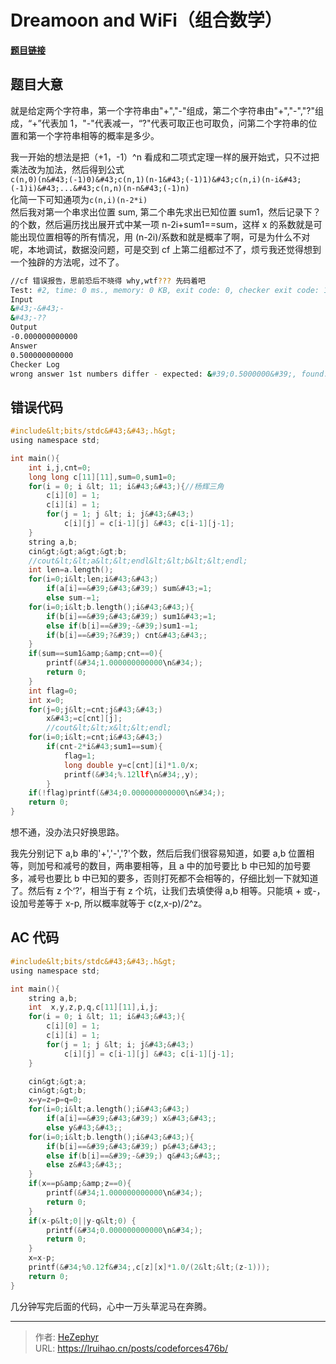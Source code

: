 # Dreamoon and WiFi（组合数学）


**[题目链接](https://codeforces.com/contest/476/problem/B)**

## 题目大意

就是给定两个字符串，第一个字符串由&#34;&#43;&#34;,&#34;-&#34;组成，第二个字符串由&#34;&#43;&#34;,&#34;-&#34;,&#34;?&#34;组成，“&#43;”代表加 1，&#34;-&#34;代表减一，“?&#34;代表可取正也可取负，问第二个字符串的位置和第一个字符串相等的概率是多少。

我一开始的想法是把（&#43;1，-1）^n 看成和二项式定理一样的展开始式，只不过把乘法改为加法，然后得到公式  
`c(n,0)(n&#43;(-1)0)&#43;c(n,1)(n-1&#43;(-1)1)&#43;c(n,i)(n-i&#43;(-1)i)&#43;...&#43;c(n,n)(n-n&#43;(-1)n)`  
化简一下可知通项为`c(n,i)(n-2*i)`  
然后我对第一个串求出位置 sum, 第二个串先求出已知位置 sum1，然后记录下？的个数，然后遍历找出展开式中某一项 n-2i&#43;sum1==sum，这样 x 的系数就是可能出现位置相等的所有情况，用 (n-2i)/系数和就是概率了啊，可是为什么不对呢，本地调试，数据没问题，可是交到 cf 上第二组都过不了，烦亏我还觉得想到一个独辟的方法呢，过不了。

```bash
//cf 错误报告，思前恐后不晓得 why,wtf??? 先码着吧
Test: #2, time: 0 ms., memory: 0 KB, exit code: 0, checker exit code: 1, verdict: WRONG_ANSWER
Input
&#43;-&#43;-
&#43;-??
Output
-0.000000000000
Answer
0.500000000000
Checker Log
wrong answer 1st numbers differ - expected: &#39;0.5000000&#39;, found: &#39;-0.0000000&#39;, error = &#39;0.5000000&#39;
```

## 错误代码

```c
#include&lt;bits/stdc&#43;&#43;.h&gt;
using namespace std;

int main(){
    int i,j,cnt=0;
    long long c[11][11],sum=0,sum1=0;
    for(i = 0; i &lt; 11; i&#43;&#43;){//杨辉三角
        c[i][0] = 1;
        c[i][i] = 1;
        for(j = 1; j &lt; i; j&#43;&#43;)
            c[i][j] = c[i-1][j] &#43; c[i-1][j-1];
    }
    string a,b;
    cin&gt;&gt;a&gt;&gt;b;
    //cout&lt;&lt;a&lt;&lt;endl&lt;&lt;b&lt;&lt;endl;
    int len=a.length();
    for(i=0;i&lt;len;i&#43;&#43;)
        if(a[i]==&#39;&#43;&#39;) sum&#43;=1;
        else sum-=1;
    for(i=0;i&lt;b.length();i&#43;&#43;){
        if(b[i]==&#39;&#43;&#39;) sum1&#43;=1;
        else if(b[i]==&#39;-&#39;)sum1-=1;
        if(b[i]==&#39;?&#39;) cnt&#43;&#43;;
    }
    if(sum==sum1&amp;&amp;cnt==0){
        printf(&#34;1.000000000000\n&#34;);
        return 0;
    }
    int flag=0;
    int x=0;
    for(j=0;j&lt;=cnt;j&#43;&#43;)
        x&#43;=c[cnt][j];
        //cout&lt;&lt;x&lt;&lt;endl;
    for(i=0;i&lt;=cnt;i&#43;&#43;)
        if(cnt-2*i&#43;sum1==sum){
            flag=1;
            long double y=c[cnt][i]*1.0/x;
            printf(&#34;%.12llf\n&#34;,y);
        }
    if(!flag)printf(&#34;0.000000000000\n&#34;);
    return 0;
}
```

想不通，没办法只好换思路。

我先分别记下 a,b 串的&#39;&#43;&#39;,&#39;-&#39;,&#39;?&#39;个数，然后后我们很容易知道，如要 a,b 位置相等，则加号和减号的数目，两串要相等，且 a 中的加号要比 b 中已知的加号要多，减号也要比 b 中已知的要多，否则打死都不会相等的，仔细比划一下就知道了。然后有 z 个‘?’，相当于有 z 个坑，让我们去填使得 a,b 相等。只能填 &#43; 或-，设加号差等于 x-p, 所以概率就等于 c(z,x-p)/2^z。

## AC 代码

```c
#include&lt;bits/stdc&#43;&#43;.h&gt;
using namespace std;

int main(){
    string a,b;
    int  x,y,z,p,q,c[11][11],i,j;
    for(i = 0; i &lt; 11; i&#43;&#43;){
        c[i][0] = 1;
        c[i][i] = 1;
        for(j = 1; j &lt; i; j&#43;&#43;)
            c[i][j] = c[i-1][j] &#43; c[i-1][j-1];
    }

    cin&gt;&gt;a;
    cin&gt;&gt;b;
    x=y=z=p=q=0;
    for(i=0;i&lt;a.length();i&#43;&#43;)
        if(a[i]==&#39;&#43;&#39;) x&#43;&#43;;
        else y&#43;&#43;;
    for(i=0;i&lt;b.length();i&#43;&#43;){
        if(b[i]==&#39;&#43;&#39;) p&#43;&#43;;
        else if(b[i]==&#39;-&#39;) q&#43;&#43;;
        else z&#43;&#43;;
    }
    if(x==p&amp;&amp;z==0){
        printf(&#34;1.000000000000\n&#34;);
        return 0;
    }
    if(x-p&lt;0||y-q&lt;0) {
        printf(&#34;0.000000000000\n&#34;);
        return 0;
    }
    x=x-p;
    printf(&#34;%0.12f&#34;,c[z][x]*1.0/(2&lt;&lt;(z-1)));
    return 0;
}
```

几分钟写完后面的代码，心中一万头草泥马在奔腾。


---

> 作者: [HeZephyr](https://github.com/HeZephyr)  
> URL: https://lruihao.cn/posts/codeforces476b/  

